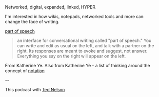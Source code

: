 ---
---

Networked, digital, expanded, linked, HYPER.

I'm interested in how wikis, notepads, networked tools and more can change the face of writing.

[part of speech](http://hypotext.co/part-of-speech)

> an interface for conversational writing called "part of speech." You can write and edit as usual on the left, and talk with a partner on the right. Its responses are meant to evoke and suggest, not answer. Everything you say on the right will appear on the left.

From Katherine Ye. Also from Katherine Ye - a list of thinking around the concept of [notation](https://github.com/hypotext/notation)

--

This podcast with [Ted Nelson](https://anchor.fm/tools-and-craft/episodes/Interview-with-Ted-Nelson-e33b86)

